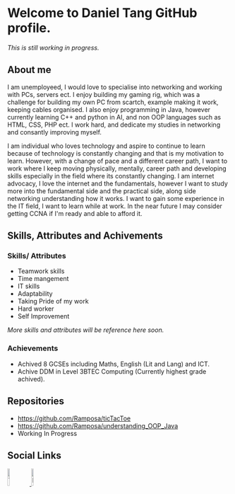 # Welcome to  Daniel Tang GitHub profile.
*This is still working in progress.*

## About me

I am unemployeed, I would love to specialise into networking and working with PCs, servers ect. I enjoy building my gaming rig, which was a challenge for building my own PC from scartch, example making it work, keeping cables organised. I also enjoy programming in Java, however currently learning C++ and python in AI, and non OOP languages such as HTML, CSS, PHP ect.
I work hard, and dedicate my studies in networking and consantly improving myself.

I am individual who loves technology and aspire to continue to learn because of technology is constantly changing and that is my motivation to learn. However, with a change of pace and a different career path, I want to work where I keep moving physically, mentally, career path and developing skills especially in the field where its constantly changing.
I am internet advocacy, I love the internet and the fundamentals, however I want to study more into the fundamental side and the practical side, along side networking understanding how it works. I want to gain some experience in the IT field, I want to learn while at work. In the near future I may consider getting CCNA if I'm ready and able to afford it.

## Skills, Attributes and Achivements
### __Skills/ Attributes__
* Teamwork skills
* Time mangement
* IT skills
* Adaptability
* Taking Pride of my work
* Hard worker
* Self Improvement

*More skills and attributes will be reference here soon.*

### Achievements
* Achived 8 GCSEs including Maths, English (Lit and Lang) and ICT.
* Achive DDM in Level 3BTEC Computing (Currently highest grade achived).

## Repositories
* https://github.com/Ramposa/ticTacToe
* https://github.com/Ramposa/understanding_OOP_Java
* Working In Progress

## Social Links

<a href="https://www.twitch.tv/ramposa">
  <img src="https://upload.wikimedia.org/wikipedia/commons/2/26/Twitch_logo.svg" alt="Twitch.tv/Ramposa" width="10%">
</a> 

<a href="https://www.linkedin.com/in/danieltangeuw/">
  <img src="https://upload.wikimedia.org/wikipedia/commons/8/80/LinkedIn_Logo_2013.svg" alt="LinkedIn" width="10%">
</a>

